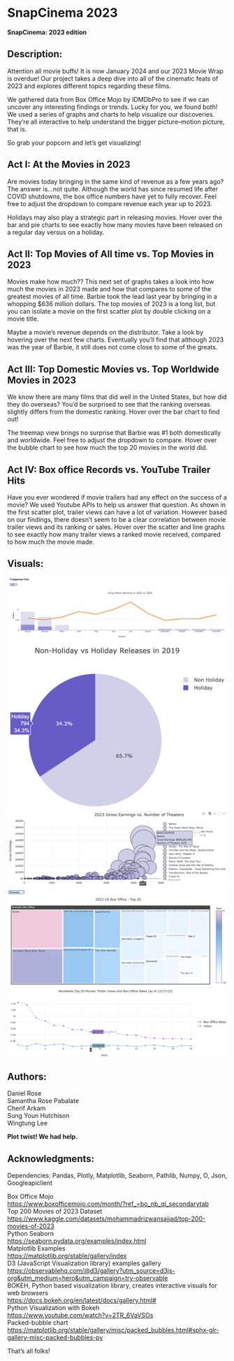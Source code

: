 # SnapCinema 2023

**SnapCinema: 2023 edition**

## **Description:**  
Attention all movie buffs! It is now January 2024 and our 2023 Movie Wrap is overdue! Our project takes a deep dive into all of the cinematic feats of 2023 and explores different topics regarding these films.  

We gathered data from Box Office Mojo by IDMDbPro to see if we can uncover any interesting findings or trends. Lucky for you, we found both! We used a series of graphs and charts to help visualize our discoveries. They’re all interactive to help understand the bigger picture–motion picture, that is.  

So grab your popcorn and let’s get visualizing!  

## **Act I: At the Movies in 2023**  
Are movies today bringing in the same kind of revenue as a few years ago? The answer is…not quite. Although the world has since resumed life after COVID shutdowns, the box office numbers have yet to fully recover. Feel free to adjust the dropdown to compare revenue each year up to 2023.  

Holidays may also play a strategic part in releasing movies. Hover over the bar and pie charts to see exactly how many movies have been released on a regular day versus on a holiday.  

## **Act II: Top Movies of All time vs. Top Movies in 2023**  
Movies make how much?? This next set of graphs takes a look into how much the movies in 2023 made and how that compares to some of the greatest movies of all time. Barbie took the lead last year by bringing in a whopping $636 million dollars. The top movies of 2023 is a long list, but you can isolate a movie on the first scatter plot by double clicking on a movie title.

Maybe a movie’s revenue depends on the distributor. Take a look by hovering over the next few charts. Eventually you’ll find that although 2023 was the year of Barbie, it still does not come close to some of the greats.  

## **Act III: Top Domestic Movies vs. Top Worldwide Movies in 2023**  
We know there are many films that did well in the United States, but how did they do overseas? You’d be surprised to see that the ranking overseas slightly differs from the domestic ranking. Hover over the bar chart to find out!

The treemap view brings no surprise that Barbie was #1 both domestically and worldwide. Feel free to adjust the dropdown to compare. Hover over the bubble chart to see how much the top 20 movies in the world did.  


## **Act IV: Box office Records vs. YouTube Trailer Hits**  
Have you ever wondered if movie trailers had any effect on the success of a movie? We used Youtube APIs to help us answer that question. As shown in the first scatter plot, trailer views can have a lot of variation. However based on our findings, there doesn’t seem to be a clear correlation between movie trailer views and its ranking or sales. Hover over the scatter and line graphs to see exactly how many trailer views a ranked movie received, compared to how much the movie made.  

## **Visuals:**

![Alt text](Images/Screenshot1.png)
![Alt text](Images/Screenshot2.png)
![Alt text](Images/Screenshot3.png)
![Alt text](Images/Screenshot4.png)
![Alt text](Images/Screenshot5.png)





## **Authors:**  
Daniel Rose  
Samantha Rose Pabalate  
Cherif Arkam  
Sung Youn Hutchison  
Wingtung Lee  





**Plot twist! We had help.**  




## **Acknowledgments:**  
Dependencies: Pandas, Plotly, Matplotlib, Seaborn, Pathlib, Numpy, O, Json, Googleapiclient

Box Office Mojo  
https://www.boxofficemojo.com/month/?ref_=bo_nb_ql_secondarytab  
Top 200 Movies of 2023 Dataset  
https://www.kaggle.com/datasets/mohammadrizwansajjad/top-200-movies-of-2023  
Python Seaborn  
https://seaborn.pydata.org/examples/index.html  
Matplotlib Examples  
https://matplotlib.org/stable/gallery/index  
D3 (JavaScript Visualization library) examples gallery  
https://observablehq.com/@d3/gallery?utm_source=d3js-org&utm_medium=hero&utm_campaign=try-observable  
BOKEH, Python based visualization library, creates interactive visuals for web browsers  
https://docs.bokeh.org/en/latest/docs/gallery.html#  
Python Visualization with Bokeh  
https://www.youtube.com/watch?v=2TR_6VaVSOs  
Packed-bubble chart  
https://matplotlib.org/stable/gallery/misc/packed_bubbles.html#sphx-glr-gallery-misc-packed-bubbles-py  


That’s all folks!
